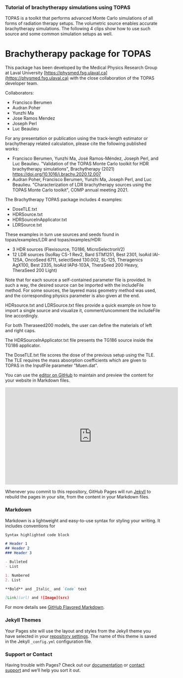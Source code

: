 ### Tutorial of brachytherapy simulations using TOPAS
TOPAS is a toolkit that performs advanced Monte Carlo simulations of all forms of radiation therapy setups. The volumetric source enables accurate brachytherapy simulations. The following 4 clips show how to use such source and some common simulation setups as well.





Brachytherapy package for TOPAS
===============================

This package has been developed by the Medical Physics Research Group at Laval University [https://physmed.fsg.ulaval.ca](https://physmed.fsg.ulaval.ca) with the close collaboration of the TOPAS developer team.

Collaborators:

* Francisco Berumen
* Audran Poher
* Yunzhi Ma
* Jose Ramos Mendez
* Joseph Perl
* Luc Beaulieu

For any presentation or publication using the track-length estimator or brachytherapy related calculation, please cite the following published works:

* Francisco Berumen, Yunzhi Ma, José Ramos-Méndez, Joseph Perl, and Luc Beaulieu. "Validation of the TOPAS Monte Carlo toolkit for HDR brachytherapy simulations", Brachytherapy (2021) https://doi.org/10.1016/j.brachy.2020.12.007
* Audran Poher, Francisco Berumen, Yunzhi Ma, Joseph Perl, and Luc Beaulieu. "Characterization of LDR brachytherapy sources using the TOPAS Monte Carlo toolkit", COMP annual meeting 2021.

The Brachytherapy TOPAS package includes 4 examples:

* DoseTLE.txt
* HDRSource.txt
* HDRSourceInApplicator.txt
* LDRSource.txt

These examples in turn use sources and seeds found in topas/examples/LDR and topas/examples/HDR:

* 3 HDR sources (Flexisource, TG186, MicroSelectronV2)
* 12 LDR sources (IsoRay CS-1 Rev2, Bard STM1251, Best 2301, IsoAid IAI-125A, OncoSeed 6711, selectSeed 130.002, SL-125, Theragenics AgX100, Best 2335, IsoAid IAPd-103A, TheraSeed 200 Heavy, TheraSeed 200 Light)

Note that for each source a self-contained parameter file is provided. In such a way, the desired source can be imported with the includeFile method. For some sources, the layered mass geometry method was used, and the corresponding physics parameter is also given at the end.

HDRsource.txt and LDRSource.txt files provide a quick example on how to import a single source and visualize it, comment/uncomment the includeFile line accordingly.

For both Theraseed200 models, the user can define the materials of left and right caps.

The HDRSourceInApplicator.txt file presents the TG186 source inside the TG186 applicator. 

The DoseTLE.txt file scores the dose of the previous setup using the TLE. The TLE requires the mass absorption coefficients which are given to TOPAS in the InputFile parameter "Muen.dat". 


You can use the [editor on GitHub](https://github.com/fberumenm/TOPAS_tutorial_brachytherapy/edit/gh-pages/index.md) to maintain and preview the content for your website in Markdown files.

<iframe width="560" height="315" src="https://www.youtube.com/embed/cNhewJFxeSE" title="YouTube video player" frameborder="0" allow="accelerometer; autoplay; clipboard-write; encrypted-media; gyroscope; picture-in-picture" allowfullscreen></iframe>


Whenever you commit to this repository, GitHub Pages will run [Jekyll](https://jekyllrb.com/) to rebuild the pages in your site, from the content in your Markdown files.

### Markdown

Markdown is a lightweight and easy-to-use syntax for styling your writing. It includes conventions for

```markdown
Syntax highlighted code block

# Header 1
## Header 2
### Header 3

- Bulleted
- List

1. Numbered
2. List

**Bold** and _Italic_ and `Code` text

[Link](url) and ![Image](src)
```

For more details see [GitHub Flavored Markdown](https://guides.github.com/features/mastering-markdown/).

### Jekyll Themes

Your Pages site will use the layout and styles from the Jekyll theme you have selected in your [repository settings](https://github.com/fberumenm/TOPAS_tutorial_brachytherapy/settings/pages). The name of this theme is saved in the Jekyll `_config.yml` configuration file.

### Support or Contact

Having trouble with Pages? Check out our [documentation](https://docs.github.com/categories/github-pages-basics/) or [contact support](https://support.github.com/contact) and we’ll help you sort it out.

